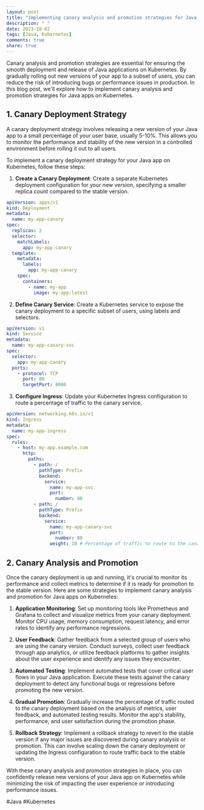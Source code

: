 ```yaml
---
layout: post
title: "Implementing canary analysis and promotion strategies for Java apps on Kubernetes"
description: " "
date: 2023-10-02
tags: [Java, Kubernetes]
comments: true
share: true
---
```


Canary analysis and promotion strategies are essential for ensuring the smooth deployment and release of Java applications on Kubernetes. By gradually rolling out new versions of your app to a subset of users, you can reduce the risk of introducing bugs or performance issues in production. In this blog post, we'll explore how to implement canary analysis and promotion strategies for Java apps on Kubernetes.

## 1. Canary Deployment Strategy

A canary deployment strategy involves releasing a new version of your Java app to a small percentage of your user base, usually 5-10%. This allows you to monitor the performance and stability of the new version in a controlled environment before rolling it out to all users.

To implement a canary deployment strategy for your Java app on Kubernetes, follow these steps:

1. **Create a Canary Deployment**: Create a separate Kubernetes deployment configuration for your new version, specifying a smaller replica count compared to the stable version.
```yaml
apiVersion: apps/v1
kind: Deployment
metadata:
  name: my-app-canary
spec:
  replicas: 2
  selector:
    matchLabels:
      app: my-app-canary
  template:
    metadata:
      labels:
        app: my-app-canary
    spec:
      containers:
        - name: my-app
          image: my-app:latest
```
2. **Define Canary Service**: Create a Kubernetes service to expose the canary deployment to a specific subset of users, using labels and selectors.
```yaml
apiVersion: v1
kind: Service
metadata:
  name: my-app-canary-svc
spec:
  selector:
    app: my-app-canary
  ports:
    - protocol: TCP
      port: 80
      targetPort: 8080
```
3. **Configure Ingress**: Update your Kubernetes Ingress configuration to route a percentage of traffic to the canary service.
```yaml
apiVersion: networking.k8s.io/v1
kind: Ingress
metadata:
  name: my-app-ingress
spec:
  rules:
    - host: my-app.example.com
      http:
        paths:
          - path: /
            pathType: Prefix
            backend:
              service:
                name: my-app-svc
                port:
                  number: 80
          - path: /
            pathType: Prefix
            backend:
              service:
                name: my-app-canary-svc
                port:
                  number: 80
                weight: 10 # Percentage of traffic to route to the canary service
```

## 2. Canary Analysis and Promotion

Once the canary deployment is up and running, it's crucial to monitor its performance and collect metrics to determine if it is ready for promotion to the stable version. Here are some strategies to implement canary analysis and promotion for Java apps on Kubernetes:

1. **Application Monitoring**: Set up monitoring tools like Prometheus and Grafana to collect and visualize metrics from your canary deployment. Monitor CPU usage, memory consumption, request latency, and error rates to identify any performance regressions.

2. **User Feedback**: Gather feedback from a selected group of users who are using the canary version. Conduct surveys, collect user feedback through app analytics, or utilize feedback platforms to gather insights about the user experience and identify any issues they encounter.

3. **Automated Testing**: Implement automated tests that cover critical user flows in your Java application. Execute these tests against the canary deployment to detect any functional bugs or regressions before promoting the new version.

4. **Gradual Promotion**: Gradually increase the percentage of traffic routed to the canary deployment based on the analysis of metrics, user feedback, and automated testing results. Monitor the app's stability, performance, and user satisfaction during the promotion phase.

5. **Rollback Strategy**: Implement a rollback strategy to revert to the stable version if any major issues are discovered during canary analysis or promotion. This can involve scaling down the canary deployment or updating the Ingress configuration to route traffic back to the stable version.

With these canary analysis and promotion strategies in place, you can confidently release new versions of your Java app on Kubernetes while minimizing the risk of impacting the user experience or introducing performance issues.

#Java #Kubernetes